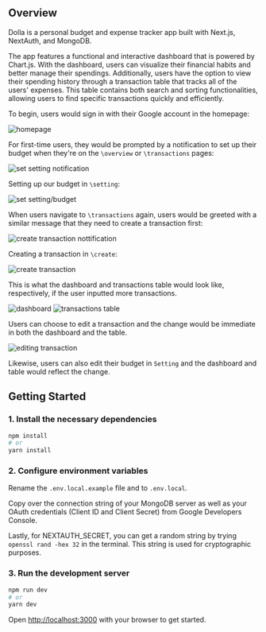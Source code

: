 ## Overview

Dolla is a personal budget and expense tracker app built with Next.js, NextAuth, and MongoDB.

The app features a functional and interactive dashboard that is powered by Chart.js. With the dashboard, users can visualize their financial habits and better manage their spendings. Additionally, users have the option to view their spending history through a transaction table that tracks all of the users' expenses. This table contains both search and sorting functionalities, allowing users to find specific transactions quickly and efficiently.

To begin, users would sign in with their Google account in the homepage:

![homepage](https://github.com/jasonlin111/DollaFinance/blob/bd835adc55d4a55f997e0365f3b8a1e4916c135a/README_IMAGES/homepage.png)

For first-time users, they would be prompted by a notification to set up their budget when they're on the `\overview` or `\transactions` pages:

![set setting notification](https://github.com/jasonlin111/DollaFinance/blob/bd835adc55d4a55f997e0365f3b8a1e4916c135a/README_IMAGES/setSettingNotification.png)

Setting up our budget in `\setting`:

![set setting/budget](https://github.com/jasonlin111/DollaFinance/blob/bd835adc55d4a55f997e0365f3b8a1e4916c135a/README_IMAGES/setting.png)

When users navigate to `\transactions` again, users would be greeted with a similar message that they need to create a transaction first:

![create transaction nottification](https://github.com/jasonlin111/DollaFinance/blob/bd835adc55d4a55f997e0365f3b8a1e4916c135a/README_IMAGES/createTransactionNotification.png)

Creating a transaction in `\create`:

![create transaction](https://github.com/jasonlin111/DollaFinance/blob/bd835adc55d4a55f997e0365f3b8a1e4916c135a/README_IMAGES/create.png)

This is what the dashboard and transactions table would look like, respectively, if the user inputted more transactions.

![dashboard](https://github.com/jasonlin111/DollaFinance/blob/bd835adc55d4a55f997e0365f3b8a1e4916c135a/README_IMAGES/dashboard.png)
![transactions table](https://github.com/jasonlin111/DollaFinance/blob/bd835adc55d4a55f997e0365f3b8a1e4916c135a/README_IMAGES/transactionTable.png)

Users can choose to edit a transaction and the change would be immediate in both the dashboard and the table.

![editing transaction](https://github.com/jasonlin111/DollaFinance/blob/bd835adc55d4a55f997e0365f3b8a1e4916c135a/README_IMAGES/editTransaction.png)

Likewise, users can also edit their budget in `Setting` and the dashboard and table would reflect the change.

## Getting Started

### 1. Install the necessary dependencies
```bash
npm install
# or
yarn install
```

### 2. Configure environment variables
Rename the `.env.local.example` file and to `.env.local`.

Copy over the connection string of your MongoDB server as well as your OAuth credentials (Client ID and Client Secret) from Google Developers Console.

Lastly, for NEXTAUTH_SECRET, you can get a random string by trying `openssl rand -hex 32` in the terminal. This string is used for 
cryptographic purposes.


### 3. Run the development server

```bash
npm run dev
# or
yarn dev
```

Open [http://localhost:3000](http://localhost:3000) with your browser to get started.
